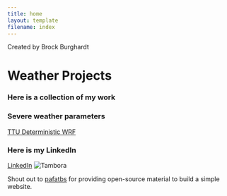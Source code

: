 ```yaml
---
title: home
layout: template
filename: index
---
```


Created by Brock Burghardt

# Weather Projects

### Here is a collection of my work

### Severe weather parameters
[TTU Deterministic WRF](http://www.atmo.ttu.edu/bancell/real_time_WRF/ttuwrfhome.php?dmn=d02&prm=all_scp&run=0)

### Here is my LinkedIn
[LinkedIn](https://www.linkedin.com/in/brockburghardtphd/)
![Tambora](tambora56.jpg)

Shout out to
[pafatbs](https://phuston.github.io/patrickandfrantonarethebestninjas/)
for providing open-source material to build a simple website.
